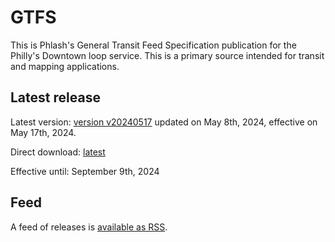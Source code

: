 # GTFS

This is Phlash's General Transit Feed Specification publication for the Philly's Downtown loop service. This is a primary source intended for transit and mapping applications.

## Latest release

Latest version: [version v20240517](https://github.com/PhlashGTFS/GTFS/releases/tag/v202405170) updated on May 8th, 2024, effective on May 17th, 2024.

Direct download: [latest](https://github.com/PhlashGTFS/GTFS/releases/latest/download/PHLASH_GTFS.zip)

Effective until: September 9th, 2024


## Feed

A feed of releases is [available as RSS](https://github.com/PhlashGTFS/GTFS/releases.atom).

